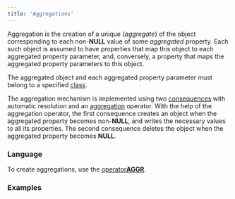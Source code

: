 ```yaml
---
title: 'Aggregations'
---
```


Aggregation is the creation of a unique (*aggregate*) of the object corresponding to each non-**NULL** value of some *aggregated* property. Each such object is assumed to have properties that map this object to each aggregated property parameter, and, conversely, a property that maps the aggregated property parameters to this object. 

The aggregated object and each aggregated property parameter must belong to a specified [class](Classes.md).

The aggregation mechanism is implemented using two [consequences](Simple_constraints.md) with automatic resolution and an [aggregation](Grouping_GROUP.md) operator. With the help of the aggregation operator, the first consequence creates an object when the aggregated property becomes non-**NULL**, and writes the necessary values to all its properties. The second consequence deletes the object when the aggregated property becomes **NULL**.

### Language

To create aggregations, use the [operator**AGGR**](AGGR_operator.md).

### Examples

